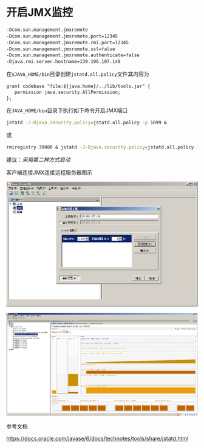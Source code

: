 
# 开启JMX监控

```bash
-Dcom.sun.management.jmxremote
-Dcom.sun.management.jmxremote.port=12345
-Dcom.sun.management.jmxremote.rmi.port=12345
-Dcom.sun.management.jmxremote.ssl=false
-Dcom.sun.management.jmxremote.authenticate=false
-Djava.rmi.server.hostname=139.196.107.149
```

在`$JAVA_HOME/bin`目录创建`jstatd.all.policy`文件其内容为

```
grant codebase "file:${java.home}/../lib/tools.jar" {
   permission java.security.AllPermission;
};
```

在`JAVA_HOME/bin`目录下执行如下命令开启JMX端口

```bash
jstatd -J-Djava.security.policy=jstatd.all.policy -p 1099 &
```

或

```bash
rmiregistry 39000 & jstatd -J-Djava.security.policy=jstatd.all.policy -J-Djava.rmi.server.hostname=139.196.107.149 -p 1099 &
```

建议：*采用第二种方式启动*

客户端连接JMX连接远程服务器图示

![](jmx1.png)

![](jmx2.png)

参考文档

https://docs.oracle.com/javase/6/docs/technotes/tools/share/jstatd.html